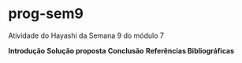 # prog-sem9
Atividade do Hayashi da Semana 9 do módulo 7

**Introdução**
**Solução proposta**
**Conclusão**
**Referências Bibliográficas**
